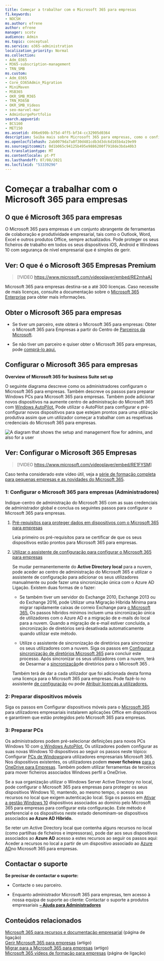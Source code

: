 ```yaml
---
title: Começar a trabalhar com o Microsoft 365 para empresas
f1.keywords:
- NOCSH
ms.author: efrene
author: efrene
manager: scotv
audience: Admin
ms.topic: conceptual
ms.service: o365-administration
localization_priority: Normal
ms.collection:
- Adm_O365
- M365-subscription-management
- TRN_SMB
ms.custom:
- Adm_O365
- Core_O365Admin_Migration
- MiniMaven
- MSB365
- OKR_SMB_M365
- TRN_M365B
- OKR_SMB_Videos
- seo-marvel-mar
- AdminSurgePortfolio
search.appverid:
- BCS160
- MET150
ms.assetid: 496e690b-b75d-4ff5-bf34-cc32905d0364
description: Saiba mais sobre Microsoft 365 para empresas, como o configurar e como preparar os dispositivos e PCs dos seus utilizadores para garantir que estão protegidos pelo Microsoft 365 para empresas.
ms.openlocfilehash: 2ab0079da7a8f30d481cdb3d3dc6d165b4a19e99
ms.sourcegitcommit: 0d1b065c94125b495e9886200f7918de3bda40b3
ms.translationtype: MT
ms.contentlocale: pt-PT
ms.lasthandoff: 07/08/2021
ms.locfileid: "53339296"
---
```

# <a name="get-started-with-microsoft-365-for-business"></a>Começar a trabalhar com o Microsoft 365 para empresas

## <a name="what-is-microsoft-365-for-business"></a>O que é Microsoft 365 para empresas

O Microsoft 365 para empresas é um conjunto abrangente de ferramentas de colaboração e produtividade empresarial, tais como o Outlook, Word, Excel e outros produtos Office, sempre actualizados. Pode proteger os seus ficheiros de trabalho em todos os seus dispositivos iOS, Android e Windows 10 com segurança de nível empresarial que é simples de gerir.

## <a name="watch-what-is-microsoft-365-business-premium"></a>Ver: O que é o Microsoft 365 Empresas Premium

> [!VIDEO https://www.microsoft.com/videoplayer/embed/RE2mhaA] 
  
Microsoft 365 para empresas destina-se a até 300 licenças. Caso necessite de mais licenças, consulte a documentação sobre o [Microsoft 365 Enterprise](../enterprise/index.yml) para obter mais informações. 
  
## <a name="get-microsoft-365-for-business"></a>Obter o Microsoft 365 para empresas

- Se tiver um parceiro, este obterá o Microsoft 365 para empresas: Obter o Microsoft 365 para Empresas a partir do Centro de [Parceiros da Microsoft](get-microsoft-365-business.md).
    
- Se não tiver um parceiro e quiser obter o Microsoft 365 para empresas, pode [comprá-lo aqui.](https://www.microsoft.com/microsoft-365/business)
    
## <a name="set-up-microsoft-365-for-business"></a>Configurar o Microsoft 365 para empresas

 **Overview of Microsoft 365 for business Suite set up**
  
O seguinte diagrama descreve como os administradores configuram o Microsoft 365 para empresas. Também descreve os passos para preparar Windows PCs para Microsoft 365 para empresas. Também pode adicionar novos dispositivos na aumente centro de administração do Microsoft 365 com [Windows AutoPilot.](add-autopilot-devices-and-profile.md) Pode utilizar o AutoPilot para configurar e pré-configurar novos dispositivos para que estejam prontos para uma utilização produtiva assim que um utilizador começar a trabalhar com as respetivas credenciais do Microsoft 365 para empresas.
  
![A diagram that shows the setup and management flow for admins, and also for a user](../media/249f81fc-7e79-44c7-8425-3a0b7b651c3b.png)

## <a name="watch-set-up-microsoft-365-business"></a>Ver: Configurar o Microsoft 365 Empresas

> [!VIDEO https://www.microsoft.com/videoplayer/embed/RE1FYSM] 

Caso tenha considerado este vídeo útil, veja a [série de formação completa para pequenas empresas e as novidades do Microsoft 365](../business-video/index.yml).

  
### <a name="1-set-up-microsoft-365-for-business-admin"></a>1: Configurar o Microsoft 365 para empresas (Administradores)

Indique-centro de administração do Microsoft 365 com as suas credenciais de administrador global e conclua os seguintes passos para configurar o Microsoft 365 para empresas. [](https://admin.microsoft.com/adminportal/home) 
  
1. [Pré-requisitos para proteger dados em dispositivos com o Microsoft 365 para empresas](pre-requisites-for-data-protection.md)
    
    Leia primeiro os pré-requisitos para se certificar de que os seus dispositivos estão prontos para Microsoft 365 para empresas.
    
2. [Utilizar o assistente de configuração para configurar o Microsoft 365 para empresas](set-up.md)
    
    Se mudar permanentemente do **Active Directory local** para a nuvem, pode aceder ao centro de administração do Microsoft 365 e utilizar o assistente de configuração para adicionar os seus utilizadores manualmente ou pode fazer uma sincronização única com o Azure AD Ligação. Existem duas formas de o fazer: 
    
    - Se também tiver um servidor do Exchange 2010, Exchange 2013 ou do Exchange 2016, pode Utilizar uma Migração Híbrida Mínima para migrar rapidamente caixas de correio Exchange para [o Microsoft 365.](/Exchange/mailbox-migration/use-minimal-hybrid-to-quickly-migrate) Os passos híbridos mínimos incluem uma sincronização única de utilizadores com o Azure AD e a migração de e-mails do local para a nuvem. Quando a migração de e-mail estiver concluída, a sincronização de diretórios será desativada automaticamente quando utilizar este método.
    
    - Utilize o assistente de sincronização de diretórios para sincronizar os seus utilizadores com a nuvem. Siga os passos em [Configurar a sincronização de diretórios Microsoft 365](../enterprise/set-up-directory-synchronization.md) para concluir este processo. Após sincronizar os seus utilizadores com a nuvem, terá de Desarmar a [sincronização](../enterprise/turn-off-directory-synchronization.md)de diretórios para o Microsoft 365 .
    
    Também terá de dar a cada utilizador que foi adicionada desta forma uma licença para o Microsoft 365 para empresas. Pode fazê-lo no assistente [de configuração](set-up.md) ou pode [Atribuir licenças a utilizadores.](../admin/manage/assign-licenses-to-users.md)
    
### <a name="2-prepare-mobile-devices"></a>2: Preparar dispositivos móveis

Siga os passos em Configurar dispositivos móveis para o [Microsoft 365](set-up-mobile-devices.md) para utilizadores empresariais instalarem aplicações Office em dispositivos e garantirem que estão protegidos pelo Microsoft 365 para empresas. 
  
### <a name="3-prepare-pcs"></a>3: Preparar PCs

Os administradores podem pré-selecionar definições para novos PCs Windows 10 com [o Windows AutoPilot.](add-autopilot-devices-and-profile.md) Os utilizadores podem configurar as suas novas Windows 10 dispositivos ao seguir os passos neste tópico: Configurar [PCs de Windows](set-up-windows-devices.md)para utilizadores empresariais Microsoft 365. Nos dispositivos existentes, os utilizadores podem **mover ficheiros** [para o OneDrive para Empresas](move-files-to-onedrive.md). Também podem utilizar ferramentas de terceiros para mover ficheiros associados Windows perfil a OneDrive.
  
Se a sua organização utilizar o Windows Server Active Directory no local, pode configurar o Microsoft 365 para empresas para proteger os seus dispositivos Windows 10, mantendo, ao mesmo tempo, o acesso aos recursos no local que exigem autenticação local. Siga os passos em [Ativar a gestão Windows 10](manage-windows-devices.md) dispositivos associados ao domínio pelo Microsoft 365 para empresas para configurar esta configuração. Este método é preferencial e os dispositivos neste estado denominam-se dispositivos associados **ao Azure AD Híbrido.** 
  
Se reter um Active Directory local que contenha alguns recursos no local (como partilhas de ficheiros e impressoras), pode dar aos seus dispositivos associados ao **Azure AD** acesso a estes recursos ao seguir os passos aqui: Aceder a recursos no local a partir de um dispositivo associado ao [Azure AD](access-resources.md)no Microsoft 365 para empresas.
  
  
## <a name="contact-support"></a>Contactar o suporte

 **Se precisar de contactar o suporte:**
  
- Contacte o seu parceiro.
    
- Enquanto administrador Microsoft 365 para empresas, tem acesso à nossa equipa de suporte ao cliente: Contactar o suporte a produtos empresariais **[– Ajuda para Administradores](../business-video/get-help-support.md)**
    
## <a name="related-content"></a>Conteúdos relacionados

[Microsoft 365 para recursos e documentação empresarial](./index.yml) (página de ligação)\
[Gerir Microsoft 365 para empresas](manage.md) (artigo)\
[Migrar para a Microsoft 365 para empresas](migrate-to-microsoft-365-business.md) (artigo)\
[Microsoft 365 vídeos de formação para empresas](../business-video/index.yml) (página de ligação)
